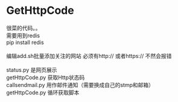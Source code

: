 # GetHttpCode

很菜的代码。。<br>
需要用到redis<br>
pip install redis<br>
<br>
编辑add.sh批量添加关注的网站 必须有http:// 或者https:// 不然会报错<br>
<br>
status.py 是网页展示<br>
getHttpCode.py 获取Http状态码<br>
callsendmail.py 用作邮件通知（需要换成自己的stmp和邮箱）<br>
getHttpCode.py 循环获取脚本<br>
